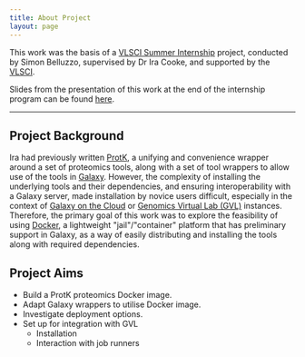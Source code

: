 ```yaml
---
title: About Project
layout: page
---
```

This work was the basis of a [VLSCI Summer Internship](http://vlsci.org.au/opportunities/internships)
project, conducted by Simon Belluzzo, supervised by Dr Ira Cooke, and supported by the
[VLSCI](http://www.vlsci.org.au).

Slides from the presentation of this work at the end of the internship program
can be found [here](http://simon.belluzzo.id.au/vlsci-intern-slides).

---

## Project Background
Ira had previously written [ProtK](https://github.com/iracooke/protk), a unifying and convenience wrapper around a set of proteomics tools, along with a set of tool wrappers to allow use of the tools in [Galaxy](http://galaxyproject.org/).
However, the complexity of installing the underlying tools and their dependencies, and ensuring interoperability with a Galaxy server, made installation by novice users difficult, especially in the context of [Galaxy on the Cloud](https://wiki.galaxyproject.org/CloudMan) or [Genomics Virtual Lab (GVL)](https://genome.edu.au/wiki/GVL) instances.
Therefore, the primary goal of this work was to explore the feasibility of using [Docker](http://www.docker.com/), a lightweight "jail"/"container" platform that has preliminary support in Galaxy, as a way of easily distributing and installing the tools along with required dependencies. 

## Project Aims
- Build a ProtK proteomics Docker image.
- Adapt Galaxy wrappers to utilise Docker image.
- Investigate deployment options.
- Set up for integration with GVL
  - Installation
  - Interaction with job runners
